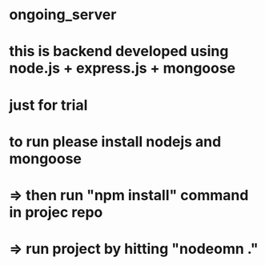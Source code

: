 # ongoing_server

# this is backend developed using node.js + express.js + mongoose 

# just for trial

# to run please install nodejs and mongoose 
# => then run "npm install" command in projec repo
# => run project by hitting "nodeomn ."
